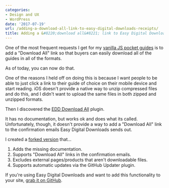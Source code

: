 ```yaml
---
categories:
- Design and UX
- WordPress
date: '2017-07-19'
url: /adding-a-download-all-link-to-easy-digital-downloads-receipts/
title: Adding a &#8220;download all&#8221; link to Easy Digital Downloads receipts
---
```


One of the most frequent requests I get for my <a href="https://gomakethings.com/guides/">vanilla JS pocket guides</a> is to add a "Download All" link so that buyers can easily download all of the guides in all of the formats.

As of today, you can now do that.

One of the reasons I held off on doing this is because I want people to be able to just click a link to their guide of choice on their mobile device and start reading. iOS doesn't provide a native way to unzip compressed files and do this, and I didn't want to upload the same files in both zipped and unzipped formats.

Then I discovered the <a href="https://github.com/easydigitaldownloads/EDD-Download-All">EDD Download All</a> plugin.

It has no documentation, but works ok and does what its called. Unfortunately, though, it doesn't provide a way to add a "Download All" link to the confirmation emails Easy Digital Downloads sends out.

I created a <a href="https://github.com/cferdinandi/gmt-edd-download-all">forked version</a> that...

<ol>
<li>Adds the missing documentation.</li>
<li>Supports "Download All" links in the confirmation emails.</li>
<li>Excludes external pages/products that aren't downloadable files.</li>
<li>Supports automatic updates via the GitHub Updater plugin.</li>
</ol>

If you're using Easy Digital Downloads and want to add this functionality to your site, <a href="https://github.com/cferdinandi/gmt-edd-download-all">grab it on GitHub</a>.